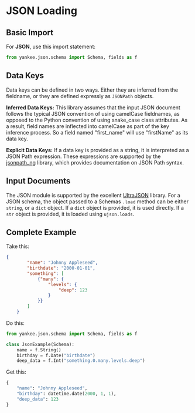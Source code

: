 # JSON Loading

## Basic Import

For **JSON**, use this import statement:

```python
from yankee.json.schema import Schema, fields as f
```

## Data Keys

Data keys can be defined in two ways. Either they are inferred from the fieldname, or they are defined expressly as `JSONPath` objects. 

**Inferred Data Keys:** This library assumes that the input JSON document follows the typical JSON convention of using camelCase fieldnames, as opposed to the Python convention of using snake_case class attributes. As a result, field names are inflected into camelCase as part of the key inference process. So a field named "first_name" will use "firstName" as its data key.

**Explicit Data Keys:** If a data key is provided as a string, it is interpreted as a JSON Path expression. These expressions are supported by the [jsonpath_ng] library, which provides documentation on JSON Path syntax.

[jsonpath_ng]: https://github.com/h2non/jsonpath-ng

## Input Documents

The JSON module is supported by the excellent [UltraJSON] library. For a JSON schema, the object passed to a Schemas `.load` method can be either `string`, or a `dict` object. If a `dict` object is provided, it is used directly. If a `str` object is provided, it is loaded using `ujson.loads`.

[UltraJSON]: https://github.com/ultrajson/ultrajson

## Complete Example

Take this:
```json
{
        "name": "Johnny Appleseed",
        "birthdate": "2000-01-01",
        "something": [
            {"many": {
                "levels": {
                    "deep": 123
                }
            }}
        ]
    }
```
Do this:
```python
from yankee.json.schema import Schema, fields as f

class JsonExample(Schema):
    name = f.String()
    birthday = f.Date("birthdate")
    deep_data = f.Int("something.0.many.levels.deep")
```
Get this:
```python
{
    "name": "Johnny Appleseed",
    "birthday": datetime.date(2000, 1, 1),
    "deep_data": 123
}
```